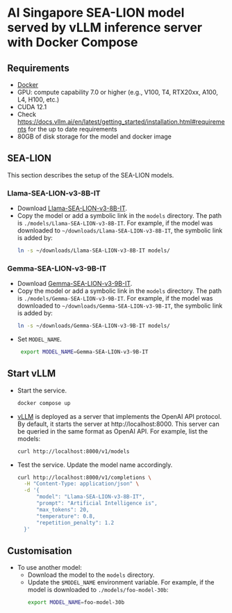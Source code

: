 # AI Singapore SEA-LION model served by vLLM inference server with Docker Compose

## Requirements
- [Docker](https://docs.docker.com/engine/install/)
- GPU: compute capability 7.0 or higher (e.g., V100, T4, RTX20xx, A100, L4, H100, etc.)
- CUDA 12.1
- Check https://docs.vllm.ai/en/latest/getting_started/installation.html#requirements for the up to date requirements
- 80GB of disk storage for the model and docker image

## SEA-LION
This section describes the setup of the SEA-LION models.

### Llama-SEA-LION-v3-8B-IT
- Download [Llama-SEA-LION-v3-8B-IT](https://huggingface.co/aisingapore/Llama-SEA-LION-v3-8B-IT).
- Copy the model or add a symbolic link in the `models` directory. The path is `./models/Llama-SEA-LION-v3-8B-IT`. For example, if the model was downloaded to `~/downloads/Llama-SEA-LION-v3-8B-IT`, the symbolic link is added by:
  ```bash
  ln -s ~/downloads/Llama-SEA-LION-v3-8B-IT models/
  ```

### Gemma-SEA-LION-v3-9B-IT
- Download [Gemma-SEA-LION-v3-9B-IT](https://huggingface.co/aisingapore/Gemma-SEA-LION-v3-9B-IT).
- Copy the model or add a symbolic link in the `models` directory. The path is `./models/Gemma-SEA-LION-v3-9B-IT`. For example, if the model was downloaded to `~/downloads/Gemma-SEA-LION-v3-9B-IT`, the symbolic link is added by:
  ```bash
  ln -s ~/downloads/Gemma-SEA-LION-v3-9B-IT models/
  ```
- Set `MODEL_NAME`.
  ```bash
   export MODEL_NAME=Gemma-SEA-LION-v3-9B-IT
   ```

## Start vLLM
- Start the service.
  ```bash
  docker compose up
  ```
- [vLLM](https://docs.vllm.ai/en/stable/) is deployed as a server that implements the OpenAI API protocol. By default, it starts the server at http://localhost:8000. This server can be queried in the same format as OpenAI API. For example, list the models:
  ```bash
  curl http://localhost:8000/v1/models
  ```
- Test the service. Update the model name accordingly.
  ```bash
  curl http://localhost:8000/v1/completions \
    -H "Content-Type: application/json" \
    -d '{
        "model": "Llama-SEA-LION-v3-8B-IT",
        "prompt": "Artificial Intelligence is",
        "max_tokens": 20,
        "temperature": 0.8,
        "repetition_penalty": 1.2
    }'
  ```

## Customisation
- To use another model:
  - Download the model to the ```models``` directory.
  - Update the ```$MODEL_NAME``` environment variable. For example, if the model is downloaded to ```./models/foo-model-30b```:
    ```bash
    export MODEL_NAME=foo-model-30b
    ```
